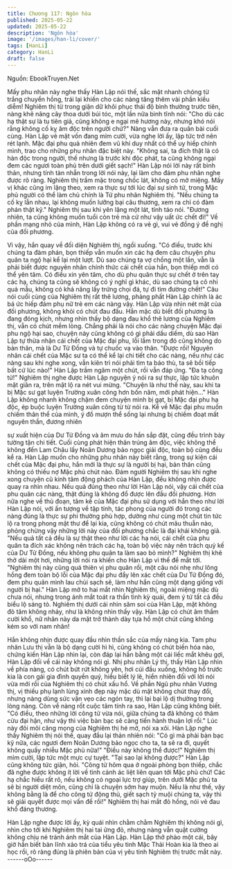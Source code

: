 ```yaml
---
title: Chương 117: Ngôn hòa
published: 2025-05-22
updated: 2025-05-22
description: 'Ngôn hòa'
image: '/images/han-li/cover/'
tags: [HanLi]
category: HanLi
draft: false
---
```


Nguồn: EbookTruyen.Net

Mấy phu nhân này nghe thấy Hàn Lập nói thế, sắc mặt nhanh
chóng từ trắng chuyển hồng, trái lại khiến cho các nàng tăng thêm
vài phần kiều diễm!
Nghiêm thị từ trong giận dữ khôi phục thái độ bình thường trước
tiên, nàng khẽ nâng cây thoa dưới búi tóc, một lần nữa bình tĩnh
nói: "Cho dù các hạ thật sự là tu tiên giả, cũng không e ngại mê
hương này, nhưng khó nói rằng không cố kỵ âm độc trên người
chứ?" Nàng vẫn đưa ra quân bài cuối cùng.
Hàn Lập vẻ mặt vốn đang mỉm cười, vừa nghe lời ấy, lập tức trở
nên rét lạnh. Mặc đại phu quả nhiên đem vũ khí duy nhất có thể
uy hiếp chính mình, trao cho những phu nhân đặc biệt này.
"Không sai, ta đích thật là có hàn độc trong người, thế nhưng là
trước khi độc phát, ta cũng không ngại đem các ngươi toàn phủ
trên dưới giết sạch!" Hàn Lập nói lời này rất bình thản, nhưng tính
tàn nhẫn trong lời nói này, lại làm cho đám phu nhân nghe được
rõ ràng.
Nghiêm thị trầm mặc trong chốc lát, không có mở miệng. Mấy vị
khác cũng im lặng theo, xem ra thực sự tới lúc đại sự sinh tử,
trong Mặc phủ người có thể làm chủ chính là Tứ phu nhân
Nghiêm thị.
"Nếu chúng ta cố kỵ lẫn nhau, lại không muốn lưỡng bại câu
thương, xem ra chỉ có đàm phán thật kỹ." Nghiêm thị sau khi yên
lặng một lát, tỉnh táo nói.
"Đương nhiên, ta cũng không muốn tuổi còn trẻ mà cứ như vậy
uất ức chết đi!" Về phần mạng nhỏ của mình, Hàn Lập không có
ra vẻ gì, vui vẻ đồng ý đề nghị của đối phương.

Vì vậy, hắn quay về đối diện Nghiêm thị, ngồi xuống.
"Có điều, trước khi chúng ta đàm phán, bọn thiếp vẫn muốn xin
các hạ đem câu chuyện phu quân ta ngộ hại kể lại một lượt. Dù
sao chúng ta vợ chồng một lần, vẫn là phải biết được nguyên
nhân chính thức cái chết của hắn, bọn thiếp mới có thể yên tâm.
Có điều xin yên tâm, cho dù phu quân thực sự chết ở trên tay các
hạ, chúng ta cũng sẽ không có ý nghĩ gì khác, dù sao chúng ta cô
nhi quả mẫu, không có khả năng lấy trứng chọi đá, tự đi tìm
đường chết!" Câu nói cuối cùng của Nghiêm thị rất thê lương,
phảng phất Hàn Lập chính là ác bá ức hiếp đám phụ nữ trẻ em
các nàng vậy.
Hàn Lập vừa nhìn nét mặt của đối phương, không khỏi có chút
đau đầu. Hắn mặc dù biết đối phương là đang đóng kịch, nhưng
nhìn thấy bộ dạng đau khổ thê lương của Nghiêm thị, vẫn có chút
mềm lòng.
Chẳng phải là nói cho các nàng chuyện Mặc đại phu ngộ hại sao,
chuyện này cũng không có gì phải dấu diếm, dù sao Hàn Lập tự
thừa nhận cái chết của Mặc đại phu, lỗi lầm trong đó cũng không
do bản thân, mà là Dư Tử Đồng và tự chuốc vạ vào thân.
"Được rồi! Nguyên nhân cái chết của Mặc sư ta có thể kể lại chi
tiết cho các nàng, nếu như các nàng sau khi nghe xong, vẫn kiên
trì nói phải tìm ta báo thù, ta sẽ bồi tiếp bất cứ lúc nào!" Hàn Lập
trầm ngâm một chút, rồi vẫn đáp ứng.
"Đa tạ công tử!" Nghiêm thị nghe được Hàn Lập nguyện ý nói ra
sự thực, lập tức khuôn mặt giãn ra, trên mặt lộ ra nét vui mừng.
"Chuyện là như thế này, sau khi ta bị Mặc sư gạt luyện Trường
xuân công hơn bốn năm, mới phát hiện…"
Hàn Lập không nhanh không chậm đem chuyện mình bị gạt, bị
Mặc đại phu hạ độc, ép buộc luyện Trường xuân công từ từ nói
ra.
Kể về Mặc đại phu muốn chiếm thân thể của mình, ý đồ mượn
thể sống lại nhưng bị chiếm đoạt mất nguyên thần, đương nhiên

sự xuất hiện của Dư Tử Đồng và âm mưu do hắn sắp đặt, cũng
đều trình bày tường tận chi tiết. Cuối cùng phát hiện thân trúng
âm độc, việc không thể không đến Lam Châu lấy Noãn Dương
bảo ngọc giải độc, toàn bộ cũng đều kể ra. Hàn Lập muốn cho
những phu nhân này biết rằng, trong sự kiện cái chết của Mặc đại
phu, hắn mới là thực sự là người bị hại, bản thân cũng không có
thiếu nợ Mặc phủ chút nào.
Đám người Nghiêm thị sau khi nghe xong chuyện cũ kinh tâm
động phách của Hàn Lập, đều không nhịn được quay ra nhìn
nhau.
Nếu quả đúng theo như lời Hàn Lập nói, vậy cái chết của phu
quân các nàng, thật đúng là không đổ được lên đầu đối phương.
Hơn nữa nghe về thủ đoạn, tâm kế của Mặc đại phu sử dụng với
hắn theo như lời Hàn Lập nói, với ấn tượng về tập tính, tác phong
của người đó trong các nàng đúng là thực sự phi thường phù
hợp, dường như cùng một chút tin tức lộ ra trong phong mật thư
để lại kia, cũng không có chút mâu thuẫn nào, phỏng chừng vậy
những lời này của đối phương chắc là đại khái không giả.
"Nếu quả tất cả đều là sự thật theo như lời các hạ nói, cái chết
của phu quân ta đích xác không nên trách các hạ, toàn bộ việc
này nên trách quỷ kế của Dư Tử Đồng, nếu không phu quân ta
làm sao bỏ mình?" Nghiêm thị khẽ thở dài một hơi, những lời nói
ra khiến cho Hàn Lập vì thế để mắt tới.
"Nghiêm thị này cũng quá thiên vị phu quân rồi, một câu nói nhẹ
như lông hồng đem toàn bộ lỗi của Mặc đại phu đẩy lên xác chết
của Dư Tử Đồng đó, đem phu quân mình lau chùi sạch sẽ, làm
như hắn cũng một dạng giống với người bị hại." Hàn Lập mở to
hai mắt nhìn Nghiêm thị, ngoài miệng mặc dù chưa nói, nhưng
trong ánh mắt toát ra thần tình kỳ quái, đem ý tứ tất cả đều biểu lộ
sáng tỏ.
Nghiêm thị dưới cái nhìn săm soi của Hàn Lập, mặt không đỏ tâm
không nhảy, như là không nhìn thấy vậy.
Hàn Lập có chút âm thầm cười khổ, nữ nhân này da mặt trở
thành dày tựa hồ một chút cũng không kém so với nam nhân!

Hắn không nhịn được quay đầu nhìn thần sắc của mấy nàng kia.
Tam phu nhân Lưu thị vẫn là bộ dạng cười hì hì, cũng không có
chút biến hóa nào, chứng kiến Hàn Lập nhìn lại, còn đáp lại hắn
bằng một cái liếc mắt khêu gợi, Hàn Lập đối về cái này không nói
gì.
Nhị phu nhân Lý thị, thấy Hàn Lập nhìn về phía nàng, có chút bứt
rứt không yên, hơi cúi đầu xuống, không hổ trước kia là con gái
gia đình quyền quý, hiểu biết lý lẽ, hiển nhiên đối với lời nói vừa
mới rồi của Nghiêm thị có chút xấu hổ.
Về phần Ngũ phu nhân Vương thị, vị thiếu phụ lạnh lùng xinh đẹp
này mặc dù mặt không chút thay đổi, nhưng nàng dùng sức vặn
vẹo các ngón tay, thì lại bại lộ dị thường trong lòng nàng. Còn về
nàng rốt cuộc tâm tính ra sao, Hàn Lập cũng không biết.
"Có điều, theo những lời công tử vừa nói, giữa chúng ta đã không
có thâm cừu đại hận, như vậy thì việc bàn bạc sẽ càng tiến hành
thuận lợi rồi." Lúc này đôi môi căng mọng của Nghiêm thị hé mở,
nói xa xôi.
Hàn Lập nghe thấy Nghiêm thị nói thế, quay đầu lại thản nhiên
nói: "Có gì mà phải bàn bạc kỹ nữa, các ngươi đem Noãn Dương
bảo ngọc cho ta, ta sẽ ra đi, quyết không quấy nhiễu Mặc phủ
nữa!"
"Điều này không thể được!" Nghiêm thị mỉm cười, lập tức một
mực cự tuyệt.
"Tại sao lại không được?" Hàn Lập cũng không tức giận, hỏi.
"Công tử hôm qua ở ngoài phòng bọn thiếp, chắc đã nghe được
không ít lời về tình cảnh ác liệt liên quan tới Mặc phủ chứ! Các hạ
chắc hiểu rất rõ, nếu không có ngoại lực trợ giúp, trên dưới Mặc
phủ ta sẽ bị người diệt môn, cũng chỉ là chuyện sớm hay muộn.
Nếu là như thế, vậy không bằng là để cho công tử động thủ, giết
sạch tỷ muội chúng ta, vậy thì sẽ giải quyết được mọi vấn đề rồi!"
Nghiêm thị hai mắt đỏ hồng, nói vẻ đau khổ đáng thương.

Hàn Lập nghe được lời ấy, kỳ quái nhìn chằm chằm Nghiêm thị
không nói gì, nhìn cho tới khi Nghiêm thị hai tai ửng đỏ, nhưng
nàng vẫn quật cường không chịu né tránh ánh mắt của Hàn Lập.
Hàn Lập thở phào một cái, bây giờ hắn biết bản lĩnh xảo trá của
tiểu yêu tinh Mặc Thải Hoàn kia là theo ai học rồi, rõ ràng đúng là
phiên bản của vị yêu tinh Nghiêm thị trước mắt này.
------oOo------
